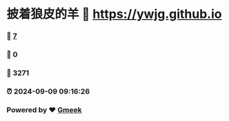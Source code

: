 # 披着狼皮的羊 :link: https://ywjg.github.io 
### :page_facing_up: [7](https://ywjg.github.io/tag.html) 
### :speech_balloon: 0 
### :hibiscus: 3271 
### :alarm_clock: 2024-09-09 09:16:26 
### Powered by :heart: [Gmeek](https://github.com/Meekdai/Gmeek)
